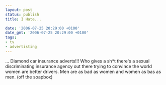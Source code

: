 ```yaml
---
layout: post
status: publish
title: I Hate...

date: '2006-07-25 20:29:00 +0100'
date_gmt: '2006-07-25 20:29:00 +0100'
tags:
- tv
- advertisting
---
```

... Diamond car insurance adverts!!!
Who gives a sh*t there's a sexual discriminating insurance agency out there trying to convince the world women are better drivers. Men are as bad as women and women as bas as men.
(off the soapbox)
